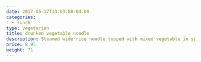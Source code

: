 ```yaml
---
date: 2017-05-17T13:03:58-04:00
categories:
  - lunch
type: vegetarian
title: drunken vegetable noodle
description: Steamed wide rice noodle topped with mixed vegetable in spicy chili & basil sauce.
price: 8.95
weight: 71
---
```

